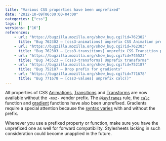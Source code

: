 ```yaml
---
title: "Various CSS properties have been unprefixed"
date: "2012-10-09T06:00:00-04:00"
categories: ["css"]
tags: []
versions: ["16"]
references:
    - url: "https://bugzilla.mozilla.org/show_bug.cgi?id=762302"
      title: "Bug 762302 – [css3-animations] unprefix CSS Animation properties and @keyframes rule"
    - url: "https://bugzilla.mozilla.org/show_bug.cgi?id=762303"
      title: "Bug 762303 – [css3-transitions] unprefix CSS Transition properties"
    - url: "https://bugzilla.mozilla.org/show_bug.cgi?id=745523"
      title: "Bug 745523 – [css3-transforms] Unprefix transforms"
    - url: "https://bugzilla.mozilla.org/show_bug.cgi?id=752187"
      title: "Bug 752187 – Drop prefix for gradients"
    - url: "https://bugzilla.mozilla.org/show_bug.cgi?id=771678"
      title: "Bug 771678 – [css3-values] unprefix calc()"
---
```

All properties of CSS [Animations](https://developer.mozilla.org/docs/Web/CSS/CSS_Animations), [Transitions](https://developer.mozilla.org/docs/Web/CSS/CSS_Transitions) and [Transforms](https://developer.mozilla.org/docs/Web/CSS/CSS_Transforms) are now available without the `-moz-` vendor prefix. The [`@keyframes`](https://developer.mozilla.org/docs/Web/CSS/@keyframes) rule, the [`calc`](https://developer.mozilla.org/docs/Web/CSS/calc) function and [gradient](https://developer.mozilla.org/docs/Web/CSS/CSS_Images/Using_CSS_gradients) functions have also been unprefixed. Gradients require a special attention because the [syntax varies](https://hacks.mozilla.org/2012/07/aurora-16-is-out/) with and without the prefix.

Whenever you use a prefixed property or function, make sure you have the unprefixed one as well for forward compatibility. Stylesheets lacking in such consideration could become unapplied in the future.
